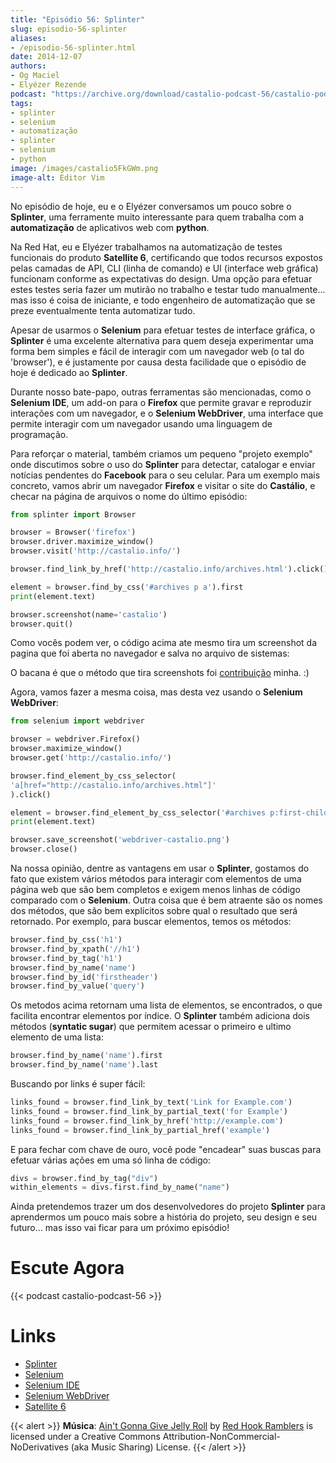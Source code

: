 ```yaml
---
title: "Episódio 56: Splinter"
slug: episodio-56-splinter
aliases:
- /episodio-56-splinter.html
date: 2014-12-07
authors:
- Og Maciel
- Elyézer Rezende
podcast: "https://archive.org/download/castalio-podcast-56/castalio-podcast-56.mp3"
tags:
- splinter
- selenium
- automatização
- splinter
- selenium
- python
image: /images/castalio5FkGWm.png
image-alt: Editor Vim
---
```


No episódio de hoje, eu e o Elyézer conversamos um pouco sobre o
**Splinter**, uma ferramente muito interessante para quem trabalha com a
**automatização** de aplicativos web com **python**.

Na Red Hat, eu e Elyézer trabalhamos na automatização de testes
funcionais do produto **Satellite 6**, certificando que todos recursos
expostos pelas camadas de API, CLI (linha de comando) e UI (interface
web gráfica) funcionam conforme as expectativas do design. Uma opção
para efetuar estes testes seria fazer um mutirão no trabalho e testar
tudo manualmente\... mas isso é coisa de iniciante, e todo engenheiro de
automatização que se preze eventualmente tenta automatizar tudo.

Apesar de usarmos o **Selenium** para efetuar testes de interface
gráfica, o **Splinter** é uma excelente alternativa para quem deseja
experimentar uma forma bem simples e fácil de interagir com um navegador
web (o tal do \'browser\'), e é justamente por causa desta facilidade
que o episódio de hoje é dedicado ao **Splinter**.

Durante nosso bate-papo, outras ferramentas são mencionadas, como o
**Selenium IDE**, um add-on para o **Firefox** que permite gravar e
reproduzir interações com um navegador, e o **Selenium WebDriver**, uma
interface que permite interagir com um navegador usando uma linguagem de
programação.

Para reforçar o material, também criamos um pequeno \"projeto exemplo\"
onde discutimos sobre o uso do **Splinter** para detectar, catalogar e
enviar notícias pendentes do **Facebook** para o seu celular. Para um
exemplo mais concreto, vamos abrir um navegador **Firefox** e visitar o
site do **Castálio**, e checar na página de arquivos o nome do último
episódio:

``` python
from splinter import Browser

browser = Browser('firefox')
browser.driver.maximize_window()
browser.visit('http://castalio.info/')

browser.find_link_by_href('http://castalio.info/archives.html').click()

element = browser.find_by_css('#archives p a').first
print(element.text)

browser.screenshot(name='castalio')
browser.quit()
```

Como vocês podem ver, o código acima ate mesmo tira um screenshot da
pagina que foi aberta no navegador e salva no arquivo de sistemas:

O bacana é que o método que tira screenshots foi
[contribuição](https://github.com/cobrateam/splinter/commit/9913fbb236455fdd94aaa06317536a74c4cd780a)
minha. :)

Agora, vamos fazer a mesma coisa, mas desta vez usando o **Selenium
WebDriver**:

``` python
from selenium import webdriver

browser = webdriver.Firefox()
browser.maximize_window()
browser.get('http://castalio.info/')

browser.find_element_by_css_selector(
'a[href="http://castalio.info/archives.html"]'
).click()

element = browser.find_element_by_css_selector('#archives p:first-child a')
print(element.text)

browser.save_screenshot('webdriver-castalio.png')
browser.close()
```

Na nossa opinião, dentre as vantagens em usar o **Splinter**, gostamos
do fato que existem vários métodos para interagir com elementos de uma
página web que são bem completos e exigem menos linhas de código
comparado com o **Selenium**. Outra coisa que é bem atraente são os
nomes dos métodos, que são bem explícitos sobre qual o resultado que
será retornado. Por exemplo, para buscar elementos, temos os métodos:

``` python
browser.find_by_css('h1')
browser.find_by_xpath('//h1')
browser.find_by_tag('h1')
browser.find_by_name('name')
browser.find_by_id('firstheader')
browser.find_by_value('query')
```

Os metodos acima retornam uma lista de elementos, se encontrados, o que
facilita encontrar elementos por índice. O **Splinter** também adiciona
dois métodos (**syntatic sugar**) que permitem acessar o primeiro e
ultimo elemento de uma lista:

``` python
browser.find_by_name('name').first
browser.find_by_name('name').last
```

Buscando por links é super fácil:

``` python
links_found = browser.find_link_by_text('Link for Example.com')
links_found = browser.find_link_by_partial_text('for Example')
links_found = browser.find_link_by_href('http://example.com')
links_found = browser.find_link_by_partial_href('example')
```

E para fechar com chave de ouro, você pode \"encadear\" suas buscas para
efetuar várias ações em uma só linha de código:

``` python
divs = browser.find_by_tag("div")
within_elements = divs.first.find_by_name("name")
```

Ainda pretendemos trazer um dos desenvolvedores do projeto **Splinter**
para aprendermos um pouco mais sobre a história do projeto, seu design e
seu futuro\... mas isso vai ficar para um próximo episódio!

# Escute Agora

{{< podcast castalio-podcast-56 >}}

# Links

- [Splinter](http://splinter.cobrateam.info/en/latest/)
- [Selenium](http://docs.seleniumhq.org/)
- [Selenium IDE](http://docs.seleniumhq.org/projects/ide/)
- [Selenium WebDriver](http://docs.seleniumhq.org/projects/webdriver/)
- [Satellite 6](https://www.youtube.com/watch?v=BlNl7BJTUBs&list=PLcvmpY7C1j8l2rizvq7HLxLxX2fZioEuw)

{{< alert >}}
**Música**: [Ain\'t Gonna Give Jelly
Roll](http://freemusicarchive.org/music/Red_Hook_Ramblers/Live__WFMU_on_Antique_Phonograph_Music_Program_with_MAC_Feb_8_2011/Red_Hook_Ramblers_-_12_-_Aint_Gonna_Give_Jelly_Roll)
by [Red Hook Ramblers](http://www.redhookramblers.com/) is licensed under a
Creative Commons Attribution-NonCommercial-NoDerivatives (aka Music Sharing)
License.
{{< /alert >}}
